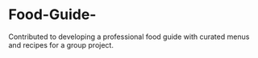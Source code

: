 # Food-Guide-
Contributed  to developing a professional food guide with curated menus and recipes for a group project.

